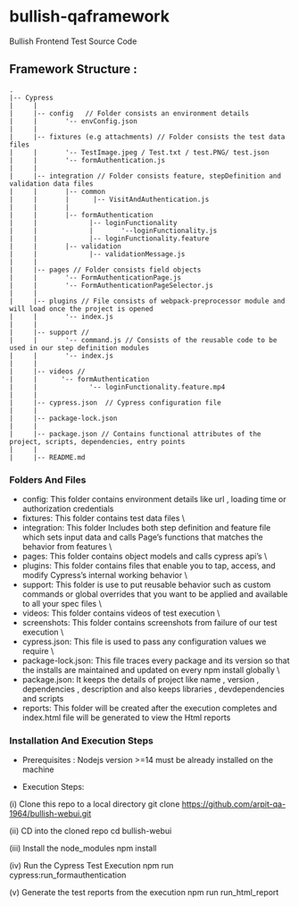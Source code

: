 # bullish-qaframework

Bullish Frontend Test Source Code

## Framework Structure :
```
.
|-- Cypress
|     |
|     |-- config   // Folder consists an environment details          
|     |       '-- envConfig.json
|     |
|     |-- fixtures (e.g attachments) // Folder consists the test data files
|     |       '-- TestImage.jpeg / Test.txt / test.PNG/ test.json
|     |       '-- formAuthentication.js
|     |
|     |-- integration // Folder consists feature, stepDefinition and validation data files
|     |       |-- common
|     |       |      |-- VisitAndAuthentication.js
|     |       |
|     |       |-- formAuthentication
|     |             |-- loginFunctionality
|     |             |       '--loginFunctionality.js
|     |             |-- loginFunctionality.feature
|     |       |-- validation
|     |             |-- validationMessage.js
|     |
|     |-- pages // Folder consists field objects 
|     |       '-- FormAuthenticationPage.js
|     |       '-- FormAuthenticationPageSelector.js
|     |
|     |-- plugins // File consists of webpack-preprocessor module and will load once the project is opened 
|     |       '-- index.js
|     |
|     |-- support //
|     |       '-- command.js // Consists of the reusable code to be used in our step definition modules
|     |       '-- index.js
|     |
|     |-- videos //
|     |      '-- formAuthentication
|     |             '-- loginFunctionality.feature.mp4
|     |
|     |-- cypress.json  // Cypress configuration file
|     |
|     |-- package-lock.json 
|     |
|     |-- package.json // Contains functional attributes of the project, scripts, dependencies, entry points
|     |
|     |-- README.md          
```
### Folders And Files

- config: This folder contains environment details like url , loading time or authorization credentials
- fixtures: This folder contains test data files \
- integration: This folder Includes both step definition and feature file which sets input data and calls Page’s functions that matches the behavior from features \
- pages: This folder contains object models and calls cypress api’s \
- plugins: This folder contains files that enable you to tap, access, and modify Cypress’s internal working behavior \
- support: This folder is use to put reusable behavior such as custom commands or global overrides that you want to be applied and available  to all your spec files \
- videos: This folder contains videos of test execution \
- screenshots: This folder contains screenshots from failure of our test execution \
- cypress.json: This file is used to pass any configuration values we require \
- package-lock.json: This file traces every package and its version so that the installs are maintained and updated on every npm install globally \
- package.json: It keeps the details of project like name , version , dependencies , description and also keeps libraries , devdependencies and scripts  
- reports: This folder will be created after the execution completes and index.html file will be generated to view the Html reports

### Installation And Execution Steps

- Prerequisites : Nodejs version >=14 must be already installed on the machine

- Execution Steps: 

(i) Clone this repo to a local directory
git clone https://github.com/arpit-qa-1964/bullish-webui.git

(ii) CD into the cloned repo
cd bullish-webui

(iii) Install the node_modules
npm install

(iv) Run the Cypress Test Execution
npm run cypress:run_formauthentication

(v) Generate the test reports from the execution
npm run run_html_report
